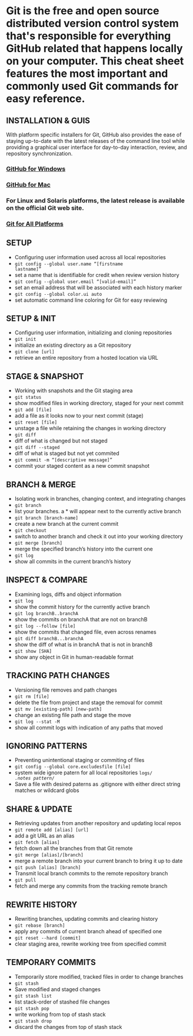 # Git is the free and open source distributed version control system that's responsible for everything GitHub related that happens locally on your computer. This cheat sheet features the most important and commonly used Git commands for easy reference.

## INSTALLATION & GUIS
With platform specific installers for Git, GitHub also provides the ease of staying up-to-date with the latest releases of the command line tool while providing a graphical user interface for day-to-day interaction, review, and repository synchronization.
### [GitHub for Windows](https://windows.github.com) 
### [GitHub for Mac](https://mac.github.com) 
### For Linux and Solaris platforms, the latest release is available on the official Git web site. 
### [Git for All Platforms](https://git-scm.com)

## SETUP

- Configuring user information used across all local repositories
- <code>git config --global user.name “[firstname lastname]”</code>
- set a name that is identifiable for credit when review version history
- <code>git config --global user.email “[valid-email]”</code>
- set an email address that will be associated with each history marker
- <code>git config --global color.ui auto</code>
- set automatic command line coloring for Git for easy reviewing

## SETUP & INIT

- Configuring user information, initializing and cloning repositories
- <code>git init</code>
- initialize an existing directory as a Git repository
- <code>git clone [url]</code>
- retrieve an entire repository from a hosted location via URL

## STAGE & SNAPSHOT

- Working with snapshots and the Git staging area
- <code>git status</code>
- show modified files in working directory, staged for your next commit
- <code>git add [file]</code>
- add a file as it looks now to your next commit (stage)
- <code>git reset [file]</code>
- unstage a file while retaining the changes in working directory
- <code>git diff</code>
- diff of what is changed but not staged
- <code>git diff --staged</code>
- diff of what is staged but not yet commited
- <code>git commit -m “[descriptive message]”</code>
- commit your staged content as a new commit snapshot

## BRANCH & MERGE
- Isolating work in branches, changing context, and integrating changes
- <code>git branch</code>
- list your branches. a * will appear next to the currently active branch
- <code>git branch [branch-name]</code>
- create a new branch at the current commit
- <code>git checkout</code>
- switch to another branch and check it out into your working directory
- <code>git merge [branch]</code>
- merge the specified branch’s history into the current one
- <code>git log</code>
- show all commits in the current branch’s history

## INSPECT & COMPARE

- Examining logs, diffs and object information
- <code>git log</code>
- show the commit history for the currently active branch
- <code>git log branchB..branchA</code>
- show the commits on branchA that are not on branchB
- <code>git log --follow [file]</code>
- show the commits that changed file, even across renames
- <code>git diff branchB...branchA</code>
- show the diff of what is in branchA that is not in branchB
- <code>git show [SHA]</code>
- show any object in Git in human-readable format

## TRACKING PATH CHANGES

- Versioning file removes and path changes
- <code>git rm [file]</code>
- delete the file from project and stage the removal for commit
- <code>git mv [existing-path] [new-path]</code>
- change an existing file path and stage the move
- <code>git log --stat -M</code>
- show all commit logs with indication of any paths that moved

## IGNORING PATTERNS

- Preventing unintentional staging or commiting of files
- <code>git config --global core.excludesfile [file]</code>
- system wide ignore patern for all local repositories
<code>logs/
*.notes
pattern*/</code>
- Save a file with desired paterns as .gitignore with either direct string matches or wildcard globs

## SHARE & UPDATE

- Retrieving updates from another repository and updating local repos
- <code>git remote add [alias] [url]</code>
- add a git URL as an alias
- <code>git fetch [alias]</code>
- fetch down all the branches from that Git remote
- <code>git merge [alias]/[branch]</code>
- merge a remote branch into your current branch to bring it up to date
- <code>git push [alias] [branch]</code>
- Transmit local branch commits to the remote repository branch
- <code>git pull</code>
- fetch and merge any commits from the tracking remote branch

## REWRITE HISTORY

- Rewriting branches, updating commits and clearing history
- <code>git rebase [branch]</code>
- apply any commits of current branch ahead of specified one
- <code>git reset --hard [commit]</code>
- clear staging area, rewrite working tree from specified commit

## TEMPORARY COMMITS

- Temporarily store modified, tracked files in order to change branches
- <code>git stash</code>
- Save modified and staged changes
- <code>git stash list</code>
- list stack-order of stashed file changes
- <code>git stash pop</code>
- write working from top of stash stack
- <code>git stash drop</code>
- discard the changes from top of stash stack
